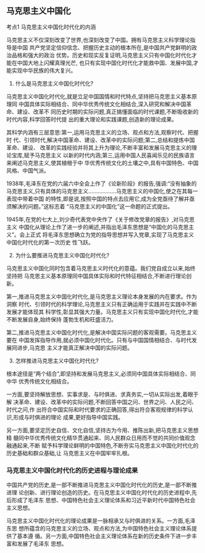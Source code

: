 ## 马克思主义中国化

考点1 马克思主义中国化时代化的内涵

马克思主义不仅深刻改变了世界,也深刻改变了中国。拥有马克思主义科学理论指导是中国
共产党坚定信仰信念、把握历史主动的根本所在,是中国共产党鲜明的政治品格和强大的政治
优势。历史和现实反复证明,马克思主义只有中国化时代化才能在中国大地上闪耀真理光芒,
也只有实现中国化时代化才能救中国、发展中国,才能实现中华民族的伟大复兴。

1. 什么是马克思主义中国化时代化?

马克思主义中国化时代化,就是立足中国国情和时代特点,坚持把马克思主义基本原理同
中国具体实际相结合、同中华优秀传统文化相结合,深入研究和解决中国革命、建设、改革不
同历史时期的实际问题,真正搞懂面临的时代课题,不断吸收新的时代内容,科学回答时代提
出的重大理论和实践课题,创造新的理论成果。

其科学内涵有三层意思:第一,运用马克思主义的立场、观点和方法,观察时代、把握时
代、引领时代,解决中国革命、建设、改革中的实际问题;第二,总结和提炼中国革命、建设、
改革的实践经验并将其上升为理论,不断丰富和发展马克思主义的理论宝库,赋予马克思主义
以新的时代内涵;第三,运用中国人民喜闻乐见的民族语言来阐述马克思主义,使其植根于中
华优秀传统文化的土壤之中,具有中国特色、中国风格、中国气派。

1938年,毛泽东在党的六届六中全会上作了《论新阶段》的报告,强调:“没有抽象的
马克思主义,只有具体的马克思主义………………马克思主义的中国化,使之在其每一表现中带着中国
的特性,即是说,按照中国的特点去应用它,成为全党亟待了解并亟须解决的问题。”这标志着
“马克思主义的中国化”这一命题的正式提出。

1945年,在党的七大上,刘少奇代表党中央作了《关于修改党章的报告》,对马克思主义
中国化从理论上作了进一步的阐述,并指出毛泽东思想是“中国化的马克思主义”。会上正式
将毛泽东思想确立为党的指导思想并写入党章,实现了马克思主义中国化时代化的第一次历史
性飞跃。

2. 为什么要推进马克思主义中国化时代化?

马克思主义中国化同时包含着马克思主义时代化的意蕴。我们党自成立以来,始终坚持把
马克思主义基本原理同中国具体实际和时代特征相结合,不断进行理论创新。

第一,推进马克思主义中国化时代化,是马克思主义理论本身发展的内在要求。作为洞察
时代、引领时代的科学理论,马克思主义只有正确运用于实践并在实践中不断发展才能体现其
科学性,彰显其强大力量。马克思主义只有实现中国化时代化,才能不断发展自身,始终保持
蓬勃生机和旺盛活力。

第二,推进马克思主义中国化时代化,是解决中国实际问题的客观需要。马克思主义要在
中国发挥指导作用,就必须中国化时代化。只有与中国国情相结合、与时代发展同进步,马克思
主义才能真正解决中国的实际问题。

3. 怎样推进马克思主义中国化时代化?

根本途径是“两个结合”,即坚持和发展马克思主义,必须同中国具体实际相结合、同中华
优秀传统文化相结合。

一方面,要坚持解放思想、实事求是、与时俱进、求真务实,一切从实际出发,着眼于解
决革命、建设、改革中的实际问题,不断回答中国之问、世界之问、人民之问、时代之问,作
出符合中国实际和时代要求的正确回答,得出符合客观规律的科学认识,形成与时俱进的理论
成果,更好指导中国实践。

另一方面,要坚定历史自信、文化自信,坚持古为今用、推陈出新,把马克思主义思想精
髓同中华优秀传统文化精华贯通起来、同人民群众日用而不觉的共同价值观念融通起来,不断
赋予科学理论鲜明的中国特色,不断夯实马克思主义中国化时代化的历史基础和群众基础,让
马克思主义在中国牢牢扎根。

### 马克思主义中国化时代化的历史进程与理论成果

中国共产党的历史,是一部不断推进马克思主义中国化时代化的历史,是一部不断推进理
论创新、进行理论创造的历史。在马克思主义中国化时代化的历史进程中,先后形成了毛泽东
思想、中国特色社会主义理论体系和习近平新时代中国特色社会主义思想。

马克思主义中国化时代化的理论成果是一脉相承又与时俱进的关系。一方面,毛泽东思
想所蕴含的马克思主义的立场、观点和方法,为中国特色社会主义理论体系提供了基本遵
循。另一方面,中国特色社会主义理论体系在新的历史条件下进一步丰富和发展了毛泽东
思想。
